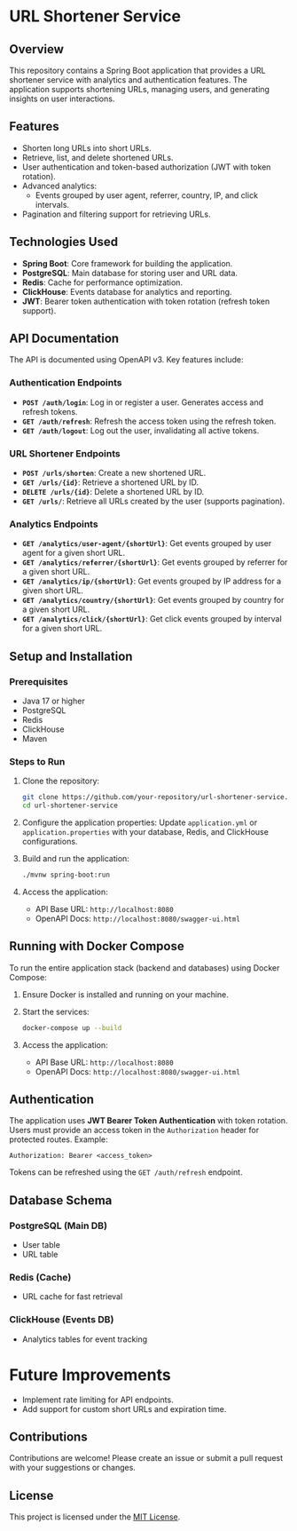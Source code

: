 # URL Shortener Service

## Overview

This repository contains a Spring Boot application that provides a URL shortener service with
analytics and authentication features. The application supports shortening URLs, managing users, and
generating insights on user interactions.

## Features

- Shorten long URLs into short URLs.
- Retrieve, list, and delete shortened URLs.
- User authentication and token-based authorization (JWT with token rotation).
- Advanced analytics:
    - Events grouped by user agent, referrer, country, IP, and click intervals.
- Pagination and filtering support for retrieving URLs.

## Technologies Used

- **Spring Boot**: Core framework for building the application.
- **PostgreSQL**: Main database for storing user and URL data.
- **Redis**: Cache for performance optimization.
- **ClickHouse**: Events database for analytics and reporting.
- **JWT**: Bearer token authentication with token rotation (refresh token support).

## API Documentation

The API is documented using OpenAPI v3. Key features include:

### Authentication Endpoints

- **`POST /auth/login`**: Log in or register a user. Generates access and refresh tokens.
- **`GET /auth/refresh`**: Refresh the access token using the refresh token.
- **`GET /auth/logout`**: Log out the user, invalidating all active tokens.

### URL Shortener Endpoints

- **`POST /urls/shorten`**: Create a new shortened URL.
- **`GET /urls/{id}`**: Retrieve a shortened URL by ID.
- **`DELETE /urls/{id}`**: Delete a shortened URL by ID.
- **`GET /urls/`**: Retrieve all URLs created by the user (supports pagination).

### Analytics Endpoints

- **`GET /analytics/user-agent/{shortUrl}`**: Get events grouped by user agent for a given short
  URL.
- **`GET /analytics/referrer/{shortUrl}`**: Get events grouped by referrer for a given short URL.
- **`GET /analytics/ip/{shortUrl}`**: Get events grouped by IP address for a given short URL.
- **`GET /analytics/country/{shortUrl}`**: Get events grouped by country for a given short URL.
- **`GET /analytics/click/{shortUrl}`**: Get click events grouped by interval for a given short URL.

## Setup and Installation

### Prerequisites

- Java 17 or higher
- PostgreSQL
- Redis
- ClickHouse
- Maven

### Steps to Run

1. Clone the repository:
   ```bash
   git clone https://github.com/your-repository/url-shortener-service.git
   cd url-shortener-service
   ```

2. Configure the application properties:
   Update `application.yml` or `application.properties` with your database, Redis, and ClickHouse
   configurations.

3. Build and run the application:
   ```bash
   ./mvnw spring-boot:run
   ```

4. Access the application:
    - API Base URL: `http://localhost:8080`
    - OpenAPI Docs: `http://localhost:8080/swagger-ui.html`

## Running with Docker Compose

To run the entire application stack (backend and databases) using Docker Compose:

1. Ensure Docker is installed and running on your machine.
2. Start the services:

    ```bash
    docker-compose up --build
    ```
3. Access the application:
    - API Base URL: `http://localhost:8080`
    - OpenAPI Docs: `http://localhost:8080/swagger-ui.html`

## Authentication

The application uses **JWT Bearer Token Authentication** with token rotation. Users must provide an
access token in the `Authorization` header for protected routes. Example:

```http
Authorization: Bearer <access_token>
```

Tokens can be refreshed using the `GET /auth/refresh` endpoint.

## Database Schema

### PostgreSQL (Main DB)

- User table
- URL table

### Redis (Cache)

- URL cache for fast retrieval

### ClickHouse (Events DB)

- Analytics tables for event tracking

# Future Improvements

- Implement rate limiting for API endpoints.
- Add support for custom short URLs and expiration time.

## Contributions

Contributions are welcome! Please create an issue or submit a pull request with your suggestions or
changes.

## License

This project is licensed under the [MIT License](LICENSE).

